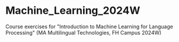 # Machine_Learning_2024W
Course exercises for "Introduction to Machine Learning for Language Processing" (MA Multilingual Technologies, FH Campus 2024W)
